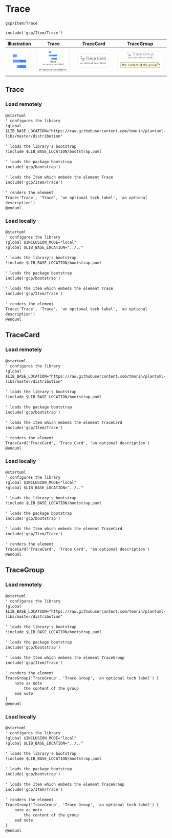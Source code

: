 # Trace


```text
gcp/Item/Trace
```

```text
include('gcp/Item/Trace')
```



| Illustration | Trace | TraceCard | TraceGroup |
| :---: | :---: | :---: | :---: |
| ![illustration for Illustration](../../gcp/Item/Trace.png) | ![illustration for Trace](../../gcp/Item/Trace.Local.png) | ![illustration for TraceCard](../../gcp/Item/TraceCard.Local.png) | ![illustration for TraceGroup](../../gcp/Item/TraceGroup.Local.png) |




## Trace

### Load remotely
```plantuml
@startuml
' configures the library
!global $LIB_BASE_LOCATION="https://raw.githubusercontent.com/tmorin/plantuml-libs/master/distribution"

' loads the library's bootstrap
!include $LIB_BASE_LOCATION/bootstrap.puml

' loads the package bootstrap
include('gcp/bootstrap')

' loads the Item which embeds the element Trace
include('gcp/Item/Trace')

' renders the element
Trace('Trace', 'Trace', 'an optional tech label', 'an optional description')
@enduml
```

### Load locally
```plantuml
@startuml
' configures the library
!global $INCLUSION_MODE="local"
!global $LIB_BASE_LOCATION="../.."

' loads the library's bootstrap
!include $LIB_BASE_LOCATION/bootstrap.puml

' loads the package bootstrap
include('gcp/bootstrap')

' loads the Item which embeds the element Trace
include('gcp/Item/Trace')

' renders the element
Trace('Trace', 'Trace', 'an optional tech label', 'an optional description')
@enduml
```

## TraceCard

### Load remotely
```plantuml
@startuml
' configures the library
!global $LIB_BASE_LOCATION="https://raw.githubusercontent.com/tmorin/plantuml-libs/master/distribution"

' loads the library's bootstrap
!include $LIB_BASE_LOCATION/bootstrap.puml

' loads the package bootstrap
include('gcp/bootstrap')

' loads the Item which embeds the element TraceCard
include('gcp/Item/Trace')

' renders the element
TraceCard('TraceCard', 'Trace Card', 'an optional description')
@enduml
```

### Load locally
```plantuml
@startuml
' configures the library
!global $INCLUSION_MODE="local"
!global $LIB_BASE_LOCATION="../.."

' loads the library's bootstrap
!include $LIB_BASE_LOCATION/bootstrap.puml

' loads the package bootstrap
include('gcp/bootstrap')

' loads the Item which embeds the element TraceCard
include('gcp/Item/Trace')

' renders the element
TraceCard('TraceCard', 'Trace Card', 'an optional description')
@enduml
```

## TraceGroup

### Load remotely
```plantuml
@startuml
' configures the library
!global $LIB_BASE_LOCATION="https://raw.githubusercontent.com/tmorin/plantuml-libs/master/distribution"

' loads the library's bootstrap
!include $LIB_BASE_LOCATION/bootstrap.puml

' loads the package bootstrap
include('gcp/bootstrap')

' loads the Item which embeds the element TraceGroup
include('gcp/Item/Trace')

' renders the element
TraceGroup('TraceGroup', 'Trace Group', 'an optional tech label') {
    note as note
        the content of the group
    end note
}
@enduml
```

### Load locally
```plantuml
@startuml
' configures the library
!global $INCLUSION_MODE="local"
!global $LIB_BASE_LOCATION="../.."

' loads the library's bootstrap
!include $LIB_BASE_LOCATION/bootstrap.puml

' loads the package bootstrap
include('gcp/bootstrap')

' loads the Item which embeds the element TraceGroup
include('gcp/Item/Trace')

' renders the element
TraceGroup('TraceGroup', 'Trace Group', 'an optional tech label') {
    note as note
        the content of the group
    end note
}
@enduml
```

